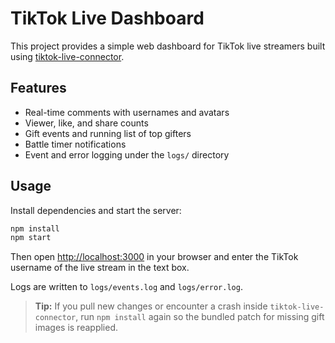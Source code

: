 # TikTok Live Dashboard

This project provides a simple web dashboard for TikTok live streamers built using [tiktok-live-connector](https://github.com/zerodytrash/TikTok-Live-Connector).

## Features
- Real-time comments with usernames and avatars
- Viewer, like, and share counts
- Gift events and running list of top gifters
- Battle timer notifications
- Event and error logging under the `logs/` directory

## Usage
Install dependencies and start the server:

```bash
npm install
npm start
```

Then open [http://localhost:3000](http://localhost:3000) in your browser and enter the TikTok username of the live stream in the text box.

Logs are written to `logs/events.log` and `logs/error.log`.

> **Tip:** If you pull new changes or encounter a crash inside `tiktok-live-connector`, run `npm install` again so the bundled patch for missing gift images is reapplied.
